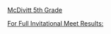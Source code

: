 [McDivitt 5th Grade](https://www.oldbridgeadmin.org/Domain/369)

[For Full Invitational Meet Results:](http://nj.milesplit.com/calendar )


